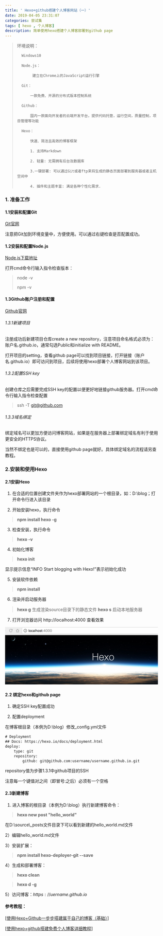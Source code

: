 ```yaml
---
title: ' Hexo+github搭建个人博客网站（一）'
date: 2019-04-05 23:31:07
categories: 尝试集
tags: [ hexo , 个人博客]
description: 简单使用hexo搭建个人博客部署到github page
---
```




<!--more-->


>   环境说明：
>
>   	Windows10
>   	
>   	Node.js：
>   	
>   		 建立在Chrome上的JavaScript运行引擎
>   	
>   	Git： 
>   	
>   		一款免费、开源的分布式版本控制系统
>   	
>   	Github： 
>   	
>   		国内一款面向开发者的云端开发平台，提供代码托管，运行空间，质量控制，项目管理等功能
>   	
>   	Hexo： 
>   	
>   		快速、简洁且高效的博客框架
>   	
>   		1. 支持Markdown
>   	
>   		2. 轻量: 无需拥有后台及数据库
>   	
>   		3.一键部署: 可以通过Git或者ftp来将生成的静态页面部署到服务器或者主机空间中
>   	
>   		4. 插件和主题丰富: 满足各种个性化需求.



### 1. 准备工作

#### 1.1安装和配置Git

[Git官网](https://git-scm.com)

注意把Git加到环境变量中，方便使用。可以通过右键检查是否配置成功。



#### 1.2安装和配置Node.js

[Node.js下载地址](https://nodejs.org/en/)

打开cmd命令行输入指令检查版本：

>   node -v
>
>   npm -v



#### 1.3Github账户注册和配置

[Github官网](https://github.com/)

###### 1.3.1新建项目

注册成功后新建项目仓库create a new repository，注意项目命名格式必须为：账户名.github.io，通常勾选Public和initialize with README。

打开项目的setting，查看github page可以找到项目链接，打开链接（账户名.github.io）即可访问到项目，后续将使用hexo部署个人博客网站到该项目。

###### 1.3.2配置SSH key

创建仓库之后需要完成SSH key的配置以便更好地链接github服务器。打开cmd命令行输入指令检查配置

>    ssh -T git@github.com

###### 1.3.3域名绑定

绑定域名可以更加方便访问博客网站，如果是在服务器上部署绑定域名有利于使用更安全的HTTPS协议。

当然不绑定也是可以的，直接使用github page就好。具体绑定域名的流程请另查教程。



### 2.安装和使用Hexo

#### 2.1安装Hexo

1) 在合适的位置创建文件夹作为hexo部署网站的一个根目录，如：D:\blog；打开命令行进入该目录

2) 开始安装hexo，执行命令

> **npm install hexo -g**

3) 检查安装，执行命令

>   **hexo -v**

4) 初始化博客

>   **hexo init**

显示提示信息“INFO Start blogging with Hexo!"表示初始化成功

5) 安装软件依赖

>   **npm install**

6) 渲染并启动服务器

>   **hexo g** 	生成渲染source目录下的静态文件
>   **hexo s**   启动本地服务器

7)  打开浏览器访问 http://localhost:4000 查看效果

![博客网站初始效果](https://github.com/libq8/MyBlog/raw/master/img/003.PNG)



#### 2.2 绑定hexo和github page

1) 确定SSH key配置成功

2) 配置deployment

在博客根目录（本例为D:\blog）修改\_config.yml文件

~~~ 
# Deployment
## Docs: https://hexo.io/docs/deployment.html
deploy:
	type: git
	repository: 
		github: git@github.com:username/username.github.io.git
~~~
repository值为步骤1.3.1中github项目的SSH

注意每一个键值对之间（即冒号:之后）必须有一个空格



#### 2.3新建博客

1) 进入博客的根目录（本例为D:\blog）执行新建博客命令：

>   **hexo new post "hello_world"**

在D:\source\\_posts文件目录下可以看到新建的hello_world.md文件

2）编辑hello_world.md文件

3）安装扩展：

>   **npm install hexo-deployer-git --save**

4）生成和部署博客：

>   **hexo clean**

>   **hexo d -g**

5）访问博客：$https://uername.github.io$





#### 参考教程：

[[使用Hexo+Github一步步搭建属于自己的博客（基础）](https://www.cnblogs.com/fengxiongZz/p/7707219.html)]

[[使用hexo+github搭建免费个人博客详细教程](https://www.cnblogs.com/liuxianan/p/build-blog-website-by-hexo-github.html)]
